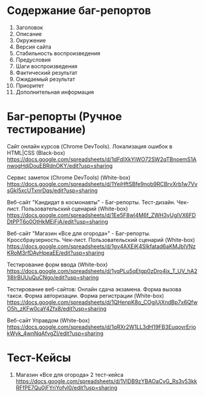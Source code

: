 # Содержание баг-репортов
  1. Заголовок
  2. Описание
  3. Окружение
  4. Версия сайта
  5. Стабильность воспроизведения
  6. Предусловия
  7. Шаги воспроизведения
  8. Фактический результат
  9. Ожидаемый результат
  10. Приоритет
  11. Дополнительная информация
  
# Баг-репорты (Ручное тестирование)

Сайт онлайн курсов (Chrome DevTools). Локализация ошибок в HTML|CSS (Black-box)
    https://docs.google.com/spreadsheets/d/1dFdIXkYiWO72SW2qTBnoemS1AnwogHdjDouEBRdnOKY/edit?usp=sharing

Сервис заметок (Chrome DevTools) (White-box)
    https://docs.google.com/spreadsheets/d/1YeiHftSBfe9nob9RCBrvXrb1w7VvsGkI5xcUTxnrDqs/edit?usp=sharing

Веб-сайт "Кандидат в космонавты" - Баг-репорты. Тест-дизайн. Чек-лист. Пользовательский сценарий (White-box)
    https://docs.google.com/spreadsheets/d/1Ee5F8wl4M6f_ZWH3yUgIVX6FDDtPPT6o0OtHkMEiFjA/edit?usp=sharing

Веб-сайт "Магазин «Все для огорода»" - Баг-репорты. Кроссбраузерность. Чек-лист. Пользовательский сценарий (White-box)
    https://docs.google.com/spreadsheets/d/1gy4AXEiK4SIkfatad6aKMJbIVNzKRoM3rfDAyHpeaEE/edit?usp=sharing

Тестирование форм ввода (White-box)
    https://docs.google.com/spreadsheets/d/1yqPLu5qEtgp0zDro4ix_T_UV_hA21l8IrBUUuQuCNgo/edit?usp=sharing

Тестирование веб-сайтов: Онлайн сдача экзамена. Форма вызова такси. Форма авторизации. Форма регистрации (White-box)
    https://docs.google.com/spreadsheets/d/1QHenpK8o_COgjUjXndBp7x6QfwO5h_zKFw0caY4Zfx8/edit?usp=sharing

Веб-сайт Управдом (White-box)
    https://docs.google.com/spreadsheets/d/1qRXr2W1LL3dH19FB3EuqoyrErjokWyk_4wnNqAfvgZI/edit?usp=sharing




# Тест-Кейсы
1. Магазин «Все для огорода» 2 тест-кейса
https://docs.google.com/spreadsheets/d/1VlDB9zYBAOaCvG_Rs3v53kkRFfPE7Qu0jFYriYofyl0/edit?usp=sharing
